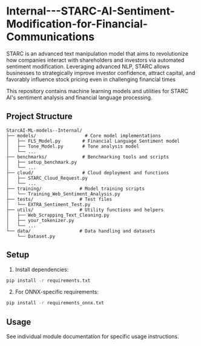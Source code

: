 # Internal---STARC-AI-Sentiment-Modification-for-Financial-Communications
STARC is an advanced text manipulation model that aims to revolutionize how companies interact with 
shareholders and investors via automated sentiment modification. Leveraging advanced NLP, STARC allows 
businesses to strategically improve investor confidence, attract capital, and favorably influence stock 
pricing even in challenging financial times

This repository contains machine learning models and utilities for STARC AI's sentiment analysis and financial language processing.

## Project Structure

```
StarcAI-ML-models--Internal/
├── models/                  # Core model implementations
│   ├── FLS_Model.py        # Financial Language Sentiment model
│   ├── Tone_Model.py       # Tone analysis model
│   └── ...
├── benchmarks/             # Benchmarking tools and scripts
│   ├── setup_benchmark.py
│   └── ...
├── cloud/                  # Cloud deployment and functions
│   ├── STARC_Cloud_Request.py
│   └── ...
├── training/              # Model training scripts
│   └── Training_Web_Sentiment_Analysis.py
├── tests/                 # Test files
│   └── EXTRA_Sentiment_Test.py
├── utils/                 # Utility functions and helpers
│   ├── Web_Scrapping_Text_Cleaning.py
│   ├── your_tokenizer.py
│   └── ...
└── data/                  # Data handling and datasets
    └── Dataset.py
```

## Setup

1. Install dependencies:
```bash
pip install -r requirements.txt
```

2. For ONNX-specific requirements:
```bash
pip install -r requirements_onnx.txt
```

## Usage

See individual module documentation for specific usage instructions.
